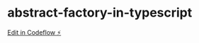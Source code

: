 # abstract-factory-in-typescript

[Edit in Codeflow ⚡️](https://stackblitz.com/~/github.com/z3v0k/abstract-factory-in-typescript)